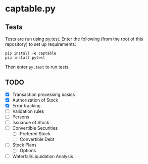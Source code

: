 captable.py
===========

Tests
-----
Tests are run using [py.test](https://pytest.org/). Enter the following (from
the root of this repository) to set up requirements:

```
pip install -e captable
pip install pytest
```

Then enter `py.test` to run tests.

TODO
----
* [x] Transaction processing basics
* [x] Authorization of Stock
* [x] Error tracking
* [ ] Validation rules
* [ ] Persons
* [ ] Issuance of Stock
* [ ] Convertible Securities
  * [ ] Prefered Stock
  * [ ] Convertible Debt
* [ ] Stock Plans
  * [ ] Options
* [ ] Waterfall/Liquidation Analysis